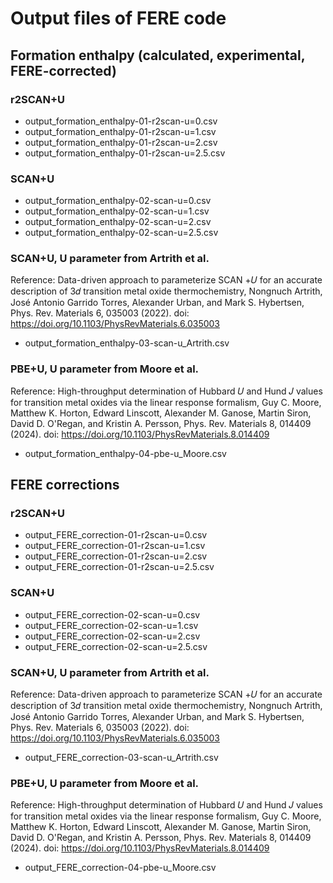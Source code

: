 # Output files of FERE code

## Formation enthalpy (calculated, experimental, FERE-corrected)

### r2SCAN+U
- output_formation_enthalpy-01-r2scan-u=0.csv
- output_formation_enthalpy-01-r2scan-u=1.csv
- output_formation_enthalpy-01-r2scan-u=2.csv
- output_formation_enthalpy-01-r2scan-u=2.5.csv

### SCAN+U 
- output_formation_enthalpy-02-scan-u=0.csv
- output_formation_enthalpy-02-scan-u=1.csv
- output_formation_enthalpy-02-scan-u=2.csv
- output_formation_enthalpy-02-scan-u=2.5.csv


### SCAN+U, U parameter from Artrith et al.
Reference: Data-driven approach to parameterize SCAN +𝑈 for an accurate description of 3⁢𝑑 transition metal oxide thermochemistry, Nongnuch Artrith, José Antonio Garrido Torres, Alexander Urban, and Mark S. Hybertsen, Phys. Rev. Materials 6, 035003 (2022).
doi: https://doi.org/10.1103/PhysRevMaterials.6.035003
- output_formation_enthalpy-03-scan-u_Artrith.csv

### PBE+U, U parameter from Moore et al.
Reference: High-throughput determination of Hubbard 𝑈 and Hund 𝐽 values for transition metal oxides via the linear response formalism, Guy C. Moore, Matthew K. Horton, Edward Linscott, Alexander M. Ganose, Martin Siron, David D. O'Regan, and Kristin A. Persson, Phys. Rev. Materials 8, 014409 (2024).
doi: https://doi.org/10.1103/PhysRevMaterials.8.014409
- output_formation_enthalpy-04-pbe-u_Moore.csv

## FERE corrections

### r2SCAN+U
- output_FERE_correction-01-r2scan-u=0.csv
- output_FERE_correction-01-r2scan-u=1.csv
- output_FERE_correction-01-r2scan-u=2.csv
- output_FERE_correction-01-r2scan-u=2.5.csv

### SCAN+U 
- output_FERE_correction-02-scan-u=0.csv
- output_FERE_correction-02-scan-u=1.csv
- output_FERE_correction-02-scan-u=2.csv
- output_FERE_correction-02-scan-u=2.5.csv

### SCAN+U, U parameter from Artrith et al.
Reference: Data-driven approach to parameterize SCAN +𝑈 for an accurate description of 3⁢𝑑 transition metal oxide thermochemistry, Nongnuch Artrith, José Antonio Garrido Torres, Alexander Urban, and Mark S. Hybertsen, Phys. Rev. Materials 6, 035003 (2022).
doi: https://doi.org/10.1103/PhysRevMaterials.6.035003
- output_FERE_correction-03-scan-u_Artrith.csv

### PBE+U, U parameter from Moore et al.
Reference: High-throughput determination of Hubbard 𝑈 and Hund 𝐽 values for transition metal oxides via the linear response formalism, Guy C. Moore, Matthew K. Horton, Edward Linscott, Alexander M. Ganose, Martin Siron, David D. O'Regan, and Kristin A. Persson, Phys. Rev. Materials 8, 014409 (2024).
doi: https://doi.org/10.1103/PhysRevMaterials.8.014409
- output_FERE_correction-04-pbe-u_Moore.csv
